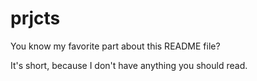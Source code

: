 # prjcts

You know my favorite part about this README file?

It's short, because I don't have anything you should read.
